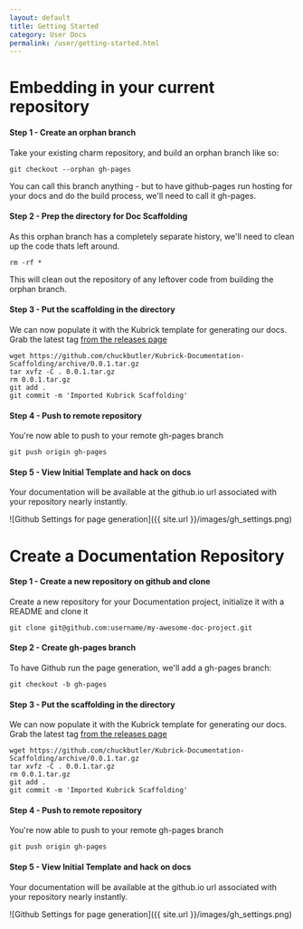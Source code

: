 ```yaml
---
layout: default
title: Getting Started
category: User Docs
permalink: /user/getting-started.html
---
```


# Embedding in your current repository

#### Step 1 - Create an orphan branch

Take your existing charm repository, and build an orphan branch like so:

    git checkout --orphan gh-pages

You can call this branch anything - but to have github-pages run hosting for your docs and do the build process, we'll need to call it gh-pages.

#### Step 2 -  Prep the directory for Doc Scaffolding

As this orphan branch has a completely separate history, we'll need to clean up the code thats left around.

    rm -rf *

This will clean out the repository of any leftover code from building the orphan branch.

#### Step 3 - Put the scaffolding in the directory

We can now populate it with the Kubrick template for generating our docs. Grab the latest
tag [from the releases page](https://github.com/chuckbutler/Kubrick-Documentation-Scaffolding/releases)

    wget https://github.com/chuckbutler/Kubrick-Documentation-Scaffolding/archive/0.0.1.tar.gz
    tar xvfz -C . 0.0.1.tar.gz
    rm 0.0.1.tar.gz
    git add .
    git commit -m 'Imported Kubrick Scaffolding'

#### Step 4 - Push to remote repository
You're now able to push to your remote gh-pages branch

    git push origin gh-pages

#### Step 5 - View Initial Template and hack on docs

Your documentation will be available at the github.io url associated with your repository nearly instantly.

![Github Settings for page generation]({{ site.url }}/images/gh_settings.png)

# Create a Documentation Repository

#### Step 1 - Create a new repository on github and clone

Create a new repository for your Documentation project, initialize it with a README and clone it

    git clone git@github.com:username/my-awesome-doc-project.git

#### Step 2 - Create gh-pages branch

To have Github run the page generation, we'll add a gh-pages branch:

    git checkout -b gh-pages

#### Step 3 - Put the scaffolding in the directory

We can now populate it with the Kubrick template for generating our docs. Grab the latest
tag [from the releases page](https://github.com/chuckbutler/Kubrick-Documentation-Scaffolding/releases)

    wget https://github.com/chuckbutler/Kubrick-Documentation-Scaffolding/archive/0.0.1.tar.gz
    tar xvfz -C . 0.0.1.tar.gz
    rm 0.0.1.tar.gz
    git add .
    git commit -m 'Imported Kubrick Scaffolding'

#### Step 4 - Push to remote repository
You're now able to push to your remote gh-pages branch

    git push origin gh-pages

#### Step 5 - View Initial Template and hack on docs

Your documentation will be available at the github.io url associated with your repository nearly instantly.

![Github Settings for page generation]({{ site.url }}/images/gh_settings.png)


